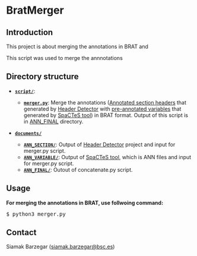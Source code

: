 # BratMerger #

## Introduction

This project is about merging the annotations in BRAT and 

This script was used to merge the annnotations 


## Directory structure

- [**`script/`**](script/): 

  - [**`merger.py`**](script/merger.py): Merge the annotations ([Annotated section headers](root/documents/ANN_SECTION) that generated by [Header Detector](https://github.com/siabar/EHR-HeaderDetector-AnnotationAnalyser) with
    [pre-annotated variables](documents/ANN_VARIABLE) that generated by [SpaCTeS tool](https://github.com/siabar/SpaCTeS)) in BRAT format.
    Output of this script is in [ANN_FINAL](documents/ANN_FINAL) directory.

- [**`documents/`**](documents/)
  - [**`ANN_SECTION/`**](documents/ANN_SECTION/): Output of [Header Detector](https://github.com/siabar/EHR-HeaderDetector-AnnotationAnalyser) project and input for merger.py script.
  - [**`ANN_VARIABLE/`**](documents/ANN_VARIABLE/): Output of [SpaCTeS tool](https://github.com/siabar/SpaCTeS), which is ANN files and input for merger.py script.
  - [**`ANN_FINAL/`**](documents/ANN_FINAL/): Outout of concatenate.py script.

## Usage

**For merging the annotations in BRAT, use follwoing command:**

<pre>
$ python3 merger.py 
</pre>



## Contact

Siamak Barzegar (siamak.barzegar@bsc.es)
